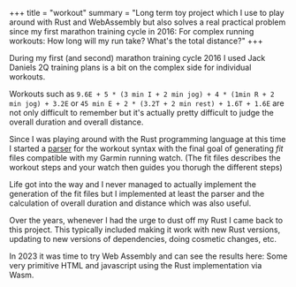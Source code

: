 +++
title = "workout"
summary = "Long term toy project which I use to play around with Rust and WebAssembly but also  solves a real practical problem since my first marathon training cycle in 2016:  For complex running workouts: How long will my run take? What's the total distance?"
+++


During my first (and second) marathon training cycle 2016 I used Jack Daniels 2Q training plans 
is a bit on the complex side for individual workouts. 

Workouts such as `9.6E + 5 * (3 min I + 2 min jog) + 4 * (1min R + 2 min jog) + 3.2E`
or  `45 min E + 2 * (3.2T + 2 min rest) + 1.6T + 1.6E` are not only difficult to remember
but it's actually pretty difficult to judge the overall duration and overall distance. 

Since I was playing around with the Rust programming language at this time I started a
[parser]("https://github.com/bernh/workout") for the workout syntax with the final goal
of generating *fit* files compatible with my Garmin running watch. (The fit files describes the
workout steps and your watch then guides you thorugh the different steps)

Life got into the way and I never managed to actually implement the generation of the fit files
but I implemented at least the parser and the calculation of overall duration and distance which was 
also useful.

Over the years, whenever I had the urge to dust off my Rust I came back to this project. This typically
included making it work with new Rust versions, updating to new versions of dependencies, doing cosmetic
changes, etc.

In 2023 it was time to try Web Assembly and can see the results here: Some very primitive HTML and javascript
using the Rust implementation via Wasm. 

